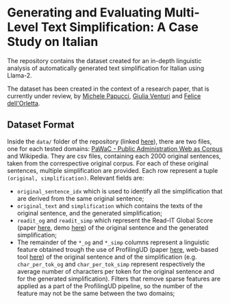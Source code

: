 # Generating and Evaluating Multi-Level Text Simplification: A Case Study on Italian

The repository contains the dataset created for an in-depth linguistic analysis of automatically generated text simplification for Italian using Llama-2. 

The dataset has been created in the context of a research paper, that is currently under review, by [Michele Papucci](michelepapucci.github.io), [Giulia Venturi](http://www.italianlp.it/people/giulia-venturi/) and [Felice dell'Orletta](http://www.italianlp.it/people/felice-dellorletta/). 

## Dataset Format

Inside the `data/` folder of the repository (linked [here](https://github.com/michelepapucci/multilevel-text-simplification-italian/tree/master/data/)), there are two files, one for each tested domains: [PaWaC - Public Administration Web as Corpus](https://live.european-language-grid.eu/catalogue/corpus/18863) and Wikipedia. They are csv files, containing each 2000 original sentences, taken from the correspective original corpus. For each of these original sentences, multiple simplification are provided. 
Each row represent a tuple `(original, simplification)`. Relevant fields are: 
- `original_sentence_idx` which is used to identify all the simplification that are derived from the same original sentence; 
- `original_text` and `simplification` which contains the texts of the original sentence, and the generated simplification; 
- `readit_og` and `readit_simp` which represent the Read-IT Global Score (paper [here](https://aclanthology.org/W11-2308.pdf), demo [here](https://www.ilc.cnr.it/dylanlab/apps/texttools/)) of the original sentence and the generated simplification; 
- The remainder of the `*_og` and `*_simp` columns represent a linguistic feature obtained trough the use of ProfilingUD (paper [here](http://www.lrec-conf.org/proceedings/lrec2020/pdf/2020.lrec-1.883.pdf), web-based tool [here](http://linguistic-profiling.italianlp.it/)) of the original sentence and of the simplification (e.g. `char_per_tok_og` and `char_per_tok_simp` represent respectively the average number of characters per token for the original sentence and for the generated simplification). Filters that remove sparse features are applied as a part of the ProfilingUD pipeline, so the number of the feature may not be the same between the two domains; 